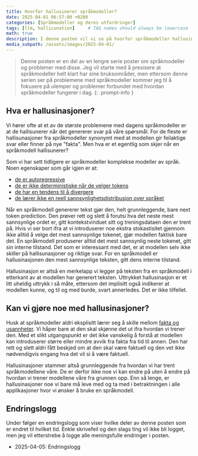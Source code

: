 ```yaml
---
title: Hvorfor hallusinerer språkmodeller?
date: 2025-04-01 06:57:00 +0200
categories: [Språkmodeller og deres utfordringer]
tags: [llm, hallicunation]     # TAG names should always be lowercase
math: true
description: I denne posten vil vi se på hvorfor språkmodeller hallusinerer og hvorfor det er lite vi kan gjøre med det
media_subpath: /assets/images/2025-04-01/
---
```


<!-- markdownlint-capture -->
<!-- markdownlint-disable -->
> Denne posten er en del av en lengre serie poster om språkmodeller og problemer med disse. Jeg vil starte med å presisere at språkmodeller helt klart har sine bruksområder, men ettersom denne serien ser på problemene med språkmodeller kommer jeg til å fokusere på ulemper og problemer forbundet med hvordan språkmodeller fungerer i dag.
{: .prompt-info }
<!-- markdownlint-restore -->

## Hva er hallusinasjoner?
Vi hører ofte at et av de største problemene med dagens språkmodeller er at de hallisunerer når det genererer svar på våre spørsmål. For de fleste er hallisunasjoner fra språkmodeller synonymt med at modellen gir feilaktige svar eller finner på nye "fakta". Men hva er et egentlig som skjer når en språkmodell hallisunerer?

Som vi har sett tidligere er språkmodeller komplekse modeller av språk. Noen egenskaper som går igjen er at:
- [de er autoregressive](https://enklypesalt.com/posts/Hvordan-svarer-kien/#autoregressiv-spr%C3%A5kmodellering)
- [de er ikke deterministiske når de velger tokens](https://enklypesalt.com/posts/Hvordan-svarer-kien/#vi-velger-ikke-alltid-det-mest-sannsynlige-ordet)
- [de har en tendens til å divergere](https://enklypesalt.com/posts/Hvordan-svarer-kien/#divergens-divergens-divergens)
- [de lærer ikke en reell sannsynlighetsdistribusjon over språket](https://enklypesalt.com/posts/Hvordan-svarer-kien/#divergens-divergens-divergens)

Når en språkmodell genererer tekst gjør den, helt grunnleggende, bare next token prediction. Den prøver rett og slett å forutsi hva det neste mest sannsynlige ordet er, gitt kontekstvinduet sitt og treningsdataen den er trent på. Hvis vi ser bort ifra at vi introduserer noe ekstra stokastisitet gjennom ikke alltid å velge det mest sannsynlige tokenet, gjør modellen faktisk bare det. En språkmodell produserer alltid det mest sannsynlig neste tokenet, gitt sin interne tilstand. Det som er interessant med det, er at modellen selv ikke skiller på hallisunasjoner og riktige svar. For en språkmodell er hallusinasjonen den mest sannsynlige teksten, gitt dens interne tilstand.

Hallusinasjon er altså en merkelapp vi legger på teksten fra en språkmodell i etterkant av at modellen har generert teksten. Uttrykket hallusinasjon er et litt uheldig uttrykk i så måte, ettersom det implisitt også indikerer at modellen kunne, og til og med burde, svart annerledes. Det er ikke tilfellet.

## Kan vi gjøre noe med hallusinasjoner?

Husk at språkmodeller aldri eksplisitt lærer seg å skille mellom [fakta og usannheter](https://enklypesalt.com/posts/Hvordan-svarer-kien/#l%C3%A6rer-modellen-hva-som-er-sant). Vi håper bare at den skal skjønne det ut ifra hvordan vi trener den. Med et slikt utgangspunkt er det ikke vanskelig å forstå at modellen kan introduserer større eller mindre avvik fra fakta fra tid til annen. Den har rett og slett aldri fått beskjed om at den skal være faktuell og den vet ikke nødvendigvis engang hva det vil si å være faktuell.

Hallusinasjoner stammer altså grunnleggende fra hvordan vi har trent språkmodellene våre. De er derfor ikke noe vi kan endre på uten å endre på hvordan vi trener modellene våre fra grunnen opp. Enn så lenge, er hallusinasjoner noe vi bare må leve med og ta med i betraktningen i alle applikasjoner hvor vi ønsker å bruke en språkmodell.

## Endringslogg
Under følger en endringslogg som viser hvilke deler av denne posten som er endret til hvilket tid. Enkle skrivefeil og den slags ting vil ikke bli logget, men jeg vil etterstrebe å logge alle meningsfulle endringer i posten.

- 2025-04-05: Endringslogg
